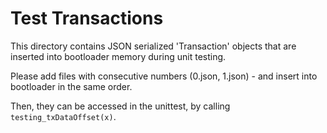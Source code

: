 # Test Transactions

This directory contains JSON serialized 'Transaction' objects that are inserted into bootloader memory during
unit testing.

Please add files with consecutive numbers (0.json, 1.json) - and insert into bootloader in the same order.

Then, they can be accessed in the unittest, by calling `testing_txDataOffset(x)`.
